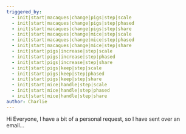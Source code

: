 ```yaml
---
triggered_by:
  - init|start|macaques|change|pigs|step|scale
  - init|start|macaques|change|pigs|step|phased
  - init|start|macaques|change|pigs|step|share
  - init|start|macaques|change|mice|step|scale
  - init|start|macaques|change|mice|step|phased
  - init|start|macaques|change|mice|step|share
  - init|start|pigs|increase|step|scale
  - init|start|pigs|increase|step|phased
  - init|start|pigs|increase|step|share
  - init|start|pigs|keep|step|scale
  - init|start|pigs|keep|step|phased
  - init|start|pigs|keep|step|share
  - init|start|mice|handle|step|scale
  - init|start|mice|handle|step|phased
  - init|start|mice|handle|step|share
author: Charlie
---
```


Hi Everyone, I have a bit of a personal request, so I have sent over an email...
